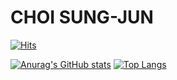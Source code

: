 # CHOI SUNG-JUN

[![Hits](https://hits.seeyoufarm.com/api/count/incr/badge.svg?url=https%3A%2F%2Fgithub.com%2FberaGithub&count_bg=%23EDCECE&title_bg=%23CD8A8A&icon=&icon_color=%238E8989&title=visit&edge_flat=false)](https://hits.seeyoufarm.com)

[![Anurag's GitHub stats](https://github-readme-stats.vercel.app/api?username=beraGithub)](https://github.com/anuraghazra/github-readme-stats) [![Top Langs](https://github-readme-stats.vercel.app/api/top-langs/?username=beraGithub&exclude_repo=github-readme-stats,anuraghazra.github.io)](https://github.com/anuraghazra/github-readme-stats)
